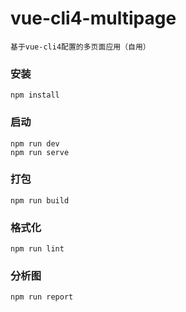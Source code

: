 # vue-cli4-multipage
```
基于vue-cli4配置的多页面应用（自用）
```

### 安装
```
npm install
```

### 启动
```
npm run dev
npm run serve
```

### 打包
```
npm run build
```

### 格式化
```
npm run lint
```

### 分析图
```
npm run report
```
